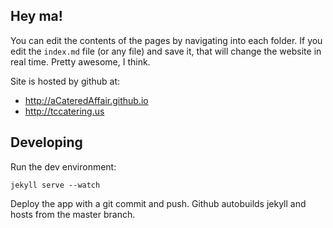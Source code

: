 
## Hey ma!

You can edit the contents of the pages by navigating into each folder.
If you edit the `index.md` file (or any file) and save it, that will change the website in real time. Pretty awesome, I think.

Site is hosted by github at:

* http://aCateredAffair.github.io
* http://tccatering.us

## Developing

Run the dev environment:

    jekyll serve --watch

Deploy the app with a git commit and push. Github autobuilds jekyll and hosts from the master branch.
